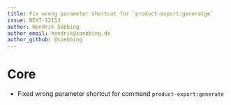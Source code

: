 ```yaml
---
title: Fix wrong parameter shortcut for `product-export:generatge`
issue: NEXT-12153
author: Hendrik Söbbing
author_email: hendrik@soebbing.de
author_github: @soebbing
---
```

# Core
* Fixed wrong parameter shortcut for command `product-export:generate`
